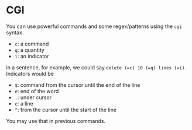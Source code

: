 # CGI

You can use powerful commands and some regex/patterns
using the ``cqi`` syntax.

* ``c``: a command
* ``q``: a quantity
* ``i``: an indicator

in a sentence, for example, we could say
``delete (=c) 10 (=q) lines (=i)``. Indicators would be

* ``$``: command from the cursor until the end of the line
* ``e``: end of the word
* ``.``: under cursor
* ``c``: a line
* ``^``: from the cursor until the start of the line

You may use that in previous commands.
